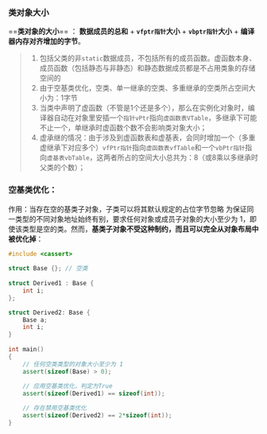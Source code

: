 ### 类对象大小
==**类对象的大小**== ： **数据成员的总和** + **`vfptr指针`大小** + **`vbptr指针`大小** + **编译器内存对齐增加的字节**。

> 1. 包括父类的非`static`数据成员，不包括所有的成员函数。虚函数本身、成员函数（包括静态与非静态）和静态数据成员都是不占用类象的存储空间的
> 2. 由于空基类优化，空类、单一继承的空类、多重继承的空类所占空间大小为：1字节
> 3. 当类中声明了虚函数（不管是1个还是多个），那么在实例化对象时，编译器自动在对象里安插一个`指针vPtr`指向`虚函数表VTable`，多继承下可能不止一个，单继承时虚函数个数不会影响类对象大小；
> 4. 虚承继的情况：由于涉及到虚函数表和虚基表，会同时增加一个（多重虚继承下对应多个）`vfPtr指针`指向`虚函数表vfTable`和一个`vbPtr指针`指向`虚基表vbTable`，这两者所占的空间大小总共为：8（或8乘以多继承时父类的个数）；
     
 
### 空基类优化：
作用：当存在空的基类子对象，子类可以将其默认规定的占位字节忽略
为保证同一类型的不同对象地址始终有别，要求任何对象或成员子对象的大小至少为 1，即使该类型是空的类。然而，**基类子对象不受这种制约，而且可以完全从对象布局中被优化掉**：

```cpp
#include <cassert>
 
struct Base {}; // 空类
 
struct Derived1 : Base {
    int i;
};

struct Derived2: Base {
    Base a;
    int i;
}
 
int main()
{
    // 任何空类类型的对象大小至少为 1
    assert(sizeof(Base) > 0);
 
    // 应用空基类优化，判定为True
    assert(sizeof(Derived1) == sizeof(int));

    // 存在禁用空基类优化
    assert(sizeof(Derived2) == 2*sizeof(int));
}

```

